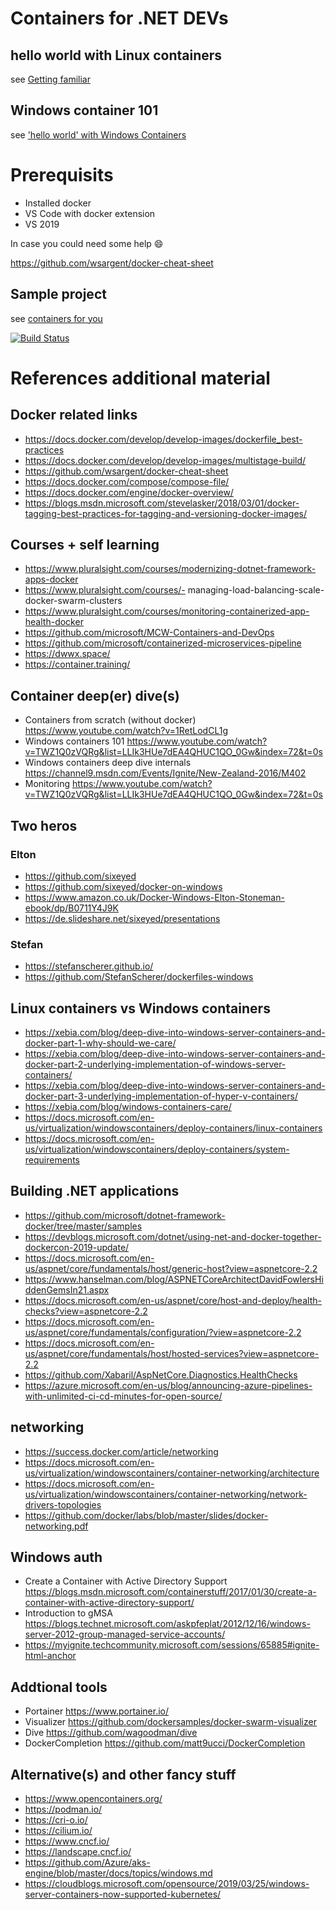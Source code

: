 # Containers for .NET DEVs

## hello world with Linux containers
see [Getting familiar](Getting_familiar_with_the_cli.md)

## Windows container 101
see ['hello world'  with Windows Containers](Windows_containers.md)


# Prerequisits
- Installed docker
- VS Code with docker extension
- VS 2019

In case you could need some help :smile:

https://github.com/wsargent/docker-cheat-sheet

## Sample project 
see [containers for you](src/Containers.ForYou)

[![Build Status](https://dev.azure.com/containers-for-you/containers-for-you/_apis/build/status/build-containers-for-you?branchName=master)](https://dev.azure.com/containers-for-you/containers-for-you/_build/latest?definitionId=1&branchName=master)

# References additional material

## Docker related links
- https://docs.docker.com/develop/develop-images/dockerfile_best-practices 
- https://docs.docker.com/develop/develop-images/multistage-build/
- https://github.com/wsargent/docker-cheat-sheet
- https://docs.docker.com/compose/compose-file/
- https://docs.docker.com/engine/docker-overview/
- https://blogs.msdn.microsoft.com/stevelasker/2018/03/01/docker-tagging-best-practices-for-tagging-and-versioning-docker-images/

## Courses + self learning
- https://www.pluralsight.com/courses/modernizing-dotnet-framework-apps-docker
- https://www.pluralsight.com/courses/- managing-load-balancing-scale-docker-swarm-clusters
- https://www.pluralsight.com/courses/monitoring-containerized-app-health-docker
- https://github.com/microsoft/MCW-Containers-and-DevOps
- https://github.com/microsoft/containerized-microservices-pipeline
- https://dwwx.space/ 
- https://container.training/


## Container deep(er) dive(s)
- Containers from scratch (without docker) https://www.youtube.com/watch?v=1RetLodCL1g 
- Windows containers 101  https://www.youtube.com/watch?v=TWZ1Q0zVQRg&list=LLIk3HUe7dEA4QHUC1QO_0Gw&index=72&t=0s
- Windows containers deep dive internals https://channel9.msdn.com/Events/Ignite/New-Zealand-2016/M402
- Monitoring https://www.youtube.com/watch?v=TWZ1Q0zVQRg&list=LLIk3HUe7dEA4QHUC1QO_0Gw&index=72&t=0s


## Two heros
### Elton
- https://github.com/sixeyed
- https://github.com/sixeyed/docker-on-windows
- https://www.amazon.co.uk/Docker-Windows-Elton-Stoneman-ebook/dp/B0711Y4J9K
- https://de.slideshare.net/sixeyed/presentations
### Stefan
- https://stefanscherer.github.io/
- https://github.com/StefanScherer/dockerfiles-windows


## Linux containers vs Windows containers
- https://xebia.com/blog/deep-dive-into-windows-server-containers-and-docker-part-1-why-should-we-care/
- https://xebia.com/blog/deep-dive-into-windows-server-containers-and-docker-part-2-underlying-implementation-of-windows-server-containers/
- https://xebia.com/blog/deep-dive-into-windows-server-containers-and-docker-part-3-underlying-implementation-of-hyper-v-containers/
- https://xebia.com/blog/windows-containers-care/
- https://docs.microsoft.com/en-us/virtualization/windowscontainers/deploy-containers/linux-containers
- https://docs.microsoft.com/en-us/virtualization/windowscontainers/deploy-containers/system-requirements

## Building .NET applications
- https://github.com/microsoft/dotnet-framework-docker/tree/master/samples
- https://devblogs.microsoft.com/dotnet/using-net-and-docker-together-dockercon-2019-update/
- https://docs.microsoft.com/en-us/aspnet/core/fundamentals/host/generic-host?view=aspnetcore-2.2
- https://www.hanselman.com/blog/ASPNETCoreArchitectDavidFowlersHiddenGemsIn21.aspx
- https://docs.microsoft.com/en-us/aspnet/core/host-and-deploy/health-checks?view=aspnetcore-2.2
- https://docs.microsoft.com/en-us/aspnet/core/fundamentals/configuration/?view=aspnetcore-2.2
- https://docs.microsoft.com/en-us/aspnet/core/fundamentals/host/hosted-services?view=aspnetcore-2.2
- https://github.com/Xabaril/AspNetCore.Diagnostics.HealthChecks
- https://azure.microsoft.com/en-us/blog/announcing-azure-pipelines-with-unlimited-ci-cd-minutes-for-open-source/

## networking
- https://success.docker.com/article/networking 
- https://docs.microsoft.com/en-us/virtualization/windowscontainers/container-networking/architecture
- https://docs.microsoft.com/en-us/virtualization/windowscontainers/container-networking/network-drivers-topologies
- https://github.com/docker/labs/blob/master/slides/docker-networking.pdf

## Windows auth
- Create a Container with Active Directory Support​ https://blogs.msdn.microsoft.com/containerstuff/2017/01/30/create-a-container-with-active-directory-support/​
- Introduction to gMSA​ https://blogs.technet.microsoft.com/askpfeplat/2012/12/16/windows-server-2012-group-managed-service-accounts/
- https://myignite.techcommunity.microsoft.com/sessions/65885#ignite-html-anchor

## Addtional tools
- Portainer https://www.portainer.io/
- Visualizer https://github.com/dockersamples/docker-swarm-visualizer
- Dive https://github.com/wagoodman/dive
- DockerCompletion https://github.com/matt9ucci/DockerCompletion

## Alternative(s) and other fancy stuff
- https://www.opencontainers.org/
- https://podman.io/
- https://cri-o.io/
- https://cilium.io/
- https://www.cncf.io/
- https://landscape.cncf.io/
- https://github.com/Azure/aks-engine/blob/master/docs/topics/windows.md
- https://cloudblogs.microsoft.com/opensource/2019/03/25/windows-server-containers-now-supported-kubernetes/ 
